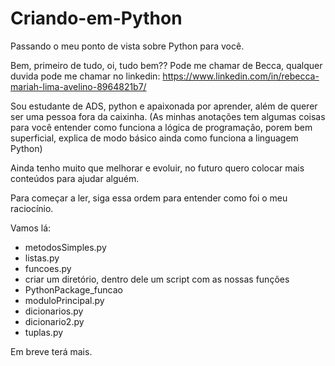 # Criando-em-Python
Passando o meu ponto de vista sobre Python para você.

Bem, primeiro de tudo, oi, tudo bem?? Pode me chamar de Becca, qualquer duvida pode me chamar no linkedin: https://www.linkedin.com/in/rebecca-mariah-lima-avelino-8964821b7/

Sou estudante de ADS, python e apaixonada por aprender, além de querer ser uma pessoa fora da caixinha.
(As minhas anotações tem algumas coisas para você entender como funciona a lógica de programação, porem bem superficial, explica de modo básico ainda como funciona a linguagem Python)

Ainda tenho muito que melhorar e evoluir, no futuro quero colocar mais conteúdos para ajudar alguém. 

Para começar a ler, siga essa ordem para entender como foi o meu raciocínio.

Vamos lá:
- metodosSimples.py
- listas.py
- funcoes.py
- criar um diretório, dentro dele um script com as nossas funções
- PythonPackage_funcao
- moduloPrincipal.py
- dicionarios.py
- dicionario2.py
- tuplas.py

Em breve terá mais.
